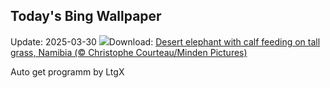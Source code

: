 ## Today's Bing Wallpaper
Update: 2025-03-30
![](https://www.bing.com/th?id=OHR.ElephantGrass_EN-GB8382422599_UHD.jpg&w=1000)Download: [Desert elephant with calf feeding on tall grass, Namibia (© Christophe Courteau/Minden Pictures)](https://www.bing.com/th?id=OHR.ElephantGrass_EN-GB8382422599_UHD.jpg)

Auto get programm by LtgX
